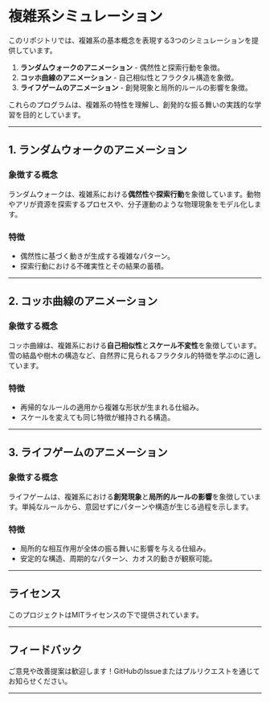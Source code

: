 # 複雑系シミュレーション

このリポジトリでは、複雑系の基本概念を表現する3つのシミュレーションを提供しています。

1. **ランダムウォークのアニメーション** - 偶然性と探索行動を象徴。
2. **コッホ曲線のアニメーション** - 自己相似性とフラクタル構造を象徴。
3. **ライフゲームのアニメーション** - 創発現象と局所的ルールの影響を象徴。

これらのプログラムは、複雑系の特性を理解し、創発的な振る舞いの実践的な学習を目的としています。

---

## 1. ランダムウォークのアニメーション
### **象徴する概念**
ランダムウォークは、複雑系における**偶然性**や**探索行動**を象徴しています。動物やアリが資源を探索するプロセスや、分子運動のような物理現象をモデル化します。

### **特徴**
- 偶然性に基づく動きが生成する複雑なパターン。
- 探索行動における不確実性とその結果の蓄積。

---

## 2. コッホ曲線のアニメーション
### **象徴する概念**
コッホ曲線は、複雑系における**自己相似性**と**スケール不変性**を象徴しています。雪の結晶や樹木の構造など、自然界に見られるフラクタル的特徴を学ぶのに適しています。

### **特徴**
- 再帰的なルールの適用から複雑な形状が生まれる仕組み。
- スケールを変えても同じ特徴が維持される構造。

---

## 3. ライフゲームのアニメーション
### **象徴する概念**
ライフゲームは、複雑系における**創発現象**と**局所的ルールの影響**を象徴しています。単純なルールから、意図せずにパターンや構造が生じる過程を示します。

### **特徴**
- 局所的な相互作用が全体の振る舞いに影響を与える仕組み。
- 安定的な構造、周期的なパターン、カオス的動きが観察可能。

---

## ライセンス
このプロジェクトはMITライセンスの下で提供されています。

---

## フィードバック
ご意見や改善提案は歓迎します！GitHubのIssueまたはプルリクエストを通じてお知らせください。

---
